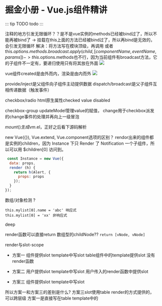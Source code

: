 # 掘金小册 - Vue.js组件精讲

::: tip TODO
todo
:::

注释的地方引发无限循环？？是不是vue实例的methods已经被bind过了，所以不能再被bind了
-> 挂载在this上面的方法已经被bind过了，所以再bind是无效的，会引发无限循环
解决：将方法写在模块顶级，再调用 或者 this.$options.methods.broadcast.apply(child, [componentName, eventName, params])
-> this.$options.methods也不行，因为当前组件有broadcast方法，它的子组件不一定有，要递归使用只有将其放在外面
![](./images/2019-03-22-11-11-43.png)

vue组件created是由外而内，渲染是由内而外
![](./images/2019-03-22-11-52-48.png)


provide/inject是父组件向子组件主动提供数据
dispatch/broadcast是父子组件互相传递数据（触发事件）


checkbox/radio html原生属性checked value disabled

checkbox-group updateModel管理value的赋值， change用于checkbox派发的change事件的处理并再向上一级冒泡

$mount()生成vm.$el，正好之后看下源码解析

new Vue({}), Vue.extend, Vue.component选项的区别？
rendor出来的组件都是实例的children，因为 Instance 下只 Render 了 Notification 一个子组件，所以可以用 $children[0] 访问到。


```js
 const Instance = new Vue({
  data: props,
  render (h) {
    return h(Alert, {
      props: props
    });
  }
});
```

数组/对象检测 ?
```
this.mylist[0].name = 'abc' 响应式
this.mylist[0] = 'xx' 非响应式
```
deep

render函数可以直接return 数组型的childNode?? `return [vNode, vNode]`


render与slot-scope
- 方案一 组件提供slot
template中写slot
table组件中的template提供slot
没有render函数

- 方案二 用户提供slot
template中写slot
用户传入的render函数中提供slot

- 方案三 组件提供slot
template中写slot


所以方案一和方案三的差别是什么?
方案三slot使用table render的方式提供的，可以跨层级
方案一是直接写在table template中的
